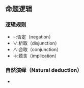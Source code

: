 ## 命题逻辑
### 逻辑规则
- ¬:否定（negation）
- ∨:析取（disjunction）
- ∧:合取（conjunction）
- →:蕴含（implication）
### 自然演绎（Natural deduction）
- 
